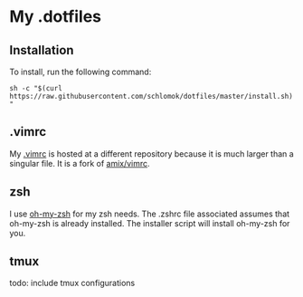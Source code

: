 # My .dotfiles

## Installation

To install, run the following command:

`sh -c "$(curl https://raw.githubusercontent.com/schlomok/dotfiles/master/install.sh)"`

## .vimrc

My [.vimrc](https://github.com/schlomok/vimrc) is hosted at a different 
repository because it is much larger than a singular file. It is a fork of 
[amix/vimrc](https://github.com/amix/vimrc).

## zsh

I use [oh-my-zsh](https://github.com/robbyrussell/oh-my-zsh) for my zsh needs.
The .zshrc file associated assumes that oh-my-zsh is already installed. The
installer script will install oh-my-zsh for you. 

## tmux

todo: include tmux configurations
